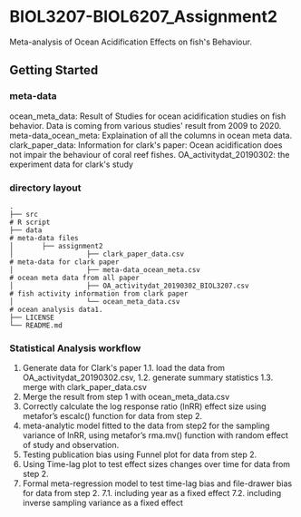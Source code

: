 # BIOL3207-BIOL6207_Assignment2
Meta-analysis of Ocean Acidification Effects on fish's Behaviour.

## Getting Started
### meta-data 
ocean_meta_data: Result of Studies for ocean acidification studies on fish behavior. Data is coming from various studies' result from 2009 to 2020.
meta-data_ocean_meta: Explaination of all the columns in ocean meta data.
clark_paper_data: Information for clark's paper: Ocean acidification does not impair the behaviour of coral reef fishes.
OA_activitydat_20190302: the experiment data for clark's study


### directory layout
```
.
├── src                                                                                           # R script                               
├── data                                                                                          # meta-data files
│       ├── assignment2                                                                     
│                  ├── clark_paper_data.csv                                                       # meta-data for clark paper
│                  ├── meta-data_ocean_meta.csv                                                   # ocean meta data from all paper
│                  ├── OA_activitydat_20190302_BIOL3207.csv                                       # fish activity information from clark paper
│                  └── ocean_meta_data.csv                                                        # ocean analysis data1. 
├── LICENSE
└── README.md
```

### Statistical Analysis workflow
1. Generate data for Clark's paper
  1.1. load the data from OA_activitydat_20190302.csv, 
  1.2. generate summary statistics 
  1.3. merge with clark_paper_data.csv
2. Merge the result from step 1 with ocean_meta_data.csv
3. Correctly calculate the log response ratio (lnRR) effect size using metafor’s escalc() function for data from step 2.
4. meta-analytic model fitted to the data from step2 for the sampling variance of lnRR, using metafor’s rma.mv() function with random effect of study and observation. 
5. Testing publication bias using Funnel plot for data from step 2.
6. Using Time-lag plot to test effect sizes changes over time for data from step 2.
7. Formal meta-regression model to test time-lag bias and file-drawer bias for data from step 2.
   7.1. including year as a fixed effect
   7.2. including inverse sampling variance as a fixed effect
